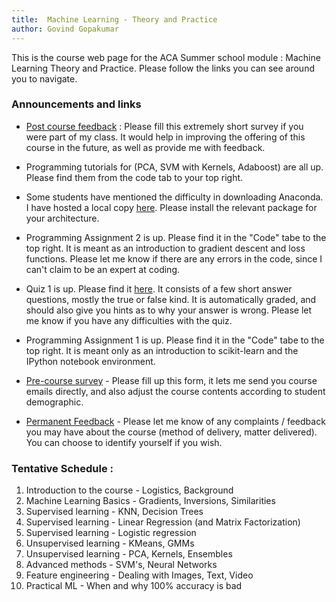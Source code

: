 ```yaml
---
title:	Machine Learning - Theory and Practice
author: Govind Gopakumar
---
```


This is the course web page for the ACA Summer school module : Machine Learning
Theory and Practice. Please follow the links you can see around you to navigate.

### Announcements and links

- [Post course feedback](http://goo.gl/eR09vK) : Please fill this extremely short survey if you were
 part of my class. It would help in improving the offering of this course in the future, as well as
 provide me with feedback. 
- Programming tutorials for (PCA, SVM with Kernels, Adaboost) are all up. Please find them from the
 code tab to your top right.
- Some students have mentioned the difficulty in downloading Anaconda. I have hosted a local copy
 [here](http://web.cse.iitk.ac.in/users/govindg/temp/). Please install the relevant package for 
 your architecture. 
- Programming Assignment 2 is up. Please find it in the "Code" tabe to the top right. It is
	meant as an introduction to gradient descent and loss functions. Please let me know if there
	are any errors in the code, since I can't claim to be an expert at coding.

- Quiz 1 is up. Please find it [here](http://www.goo.gl/I8Am3e). It consists of a few short answer questions, 
 mostly the true or false kind. It is automatically graded, and should also give you hints as to
 why your answer is wrong. Please let me know if you have any difficulties with the quiz.

- Programming Assignment 1 is up. Please find it in the "Code" tabe to the top right. It is
 meant only as an introduction to scikit-learn and the IPython notebook environment. 

- [Pre-course survey](http://www.goo.gl/2hZlzo) - Please fill up this form, it lets me send
you course emails directly, and also adjust the course contents according to 
student demographic.

- [Permanent Feedback](http://www.goo.gl/6o9sC8) - Please let me know of any complaints / feedback you may
have about the course (method of delivery, matter delivered). You can choose to
identify yourself if you wish.

### Tentative Schedule  : 

1. Introduction to the course - Logistics, Background
2. Machine Learning Basics - Gradients, Inversions, Similarities
3. Supervised learning - KNN, Decision Trees
4. Supervised learning - Linear Regression (and Matrix Factorization)
5. Supervised learning - Logistic regression
6. Unsupervised learning - KMeans, GMMs
7. Unsupervised learning - PCA, Kernels, Ensembles
8. Advanced methods - SVM's, Neural Networks
9. Feature engineering - Dealing with Images, Text, Video
10. Practical ML - When and why 100% accuracy is bad

